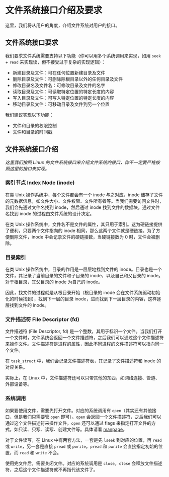 # 文件系统接口介绍及要求

这里，我们将从用户的角度，介绍文件系统对用户的接口。

## 文件系统接口要求

我们要求文件系统需要支持以下功能（你可以用多个系统调用来实现，如用 `seek` + `read` 来实现读，但不接受过于复杂的实现逻辑）：

- 新建目录及文件：可在任何位置新建目录及文件
- 删除目录及文件：可删除除根目录以外的任何目录及文件
- 修改目录名及文件名：可修改目录及文件的名字
- 读取目录及文件：可读取特定位置的特定长度的内容
- 写入目录及文件：可写入特定位置的特定长度的内容
- 移动目录及文件：可移动目录及文件到另一个位置

我们建议实现以下功能：

- 文件和目录的权限控制
- 文件和目录的时间戳

## 文件系统接口介绍

*这里我们按照 Linux 的文件系统接口来介绍文件系统的接口，你不一定要严格按照这里的接口来实现。*

### 索引节点 Index Node (inode)

在类 Unix 操作系统中，每个文件都会有一个 inode 与之对应，inode 储存了文件的元数据信息，如文件大小、文件权限、文件所有者等。当我们需要访问文件时，我们会先通过文件名找到 inode，然后通过 inode 找到文件的数据块。通过文件名找到 inode 的过程由文件系统的设计决定。

在类 Unix 操作系统中，文件名不是文件的属性，其只用于索引。这为硬链接提供了便利，只要两个文件指向的 inode 相同，那么这两个文件就是硬链接。为了方便删除文件，inode 中会记录文件的硬链接数，当硬链接数为 0 时，文件会被删除。

### 目录索引

在类 Unix 操作系统中，目录的作用是一层层地找到文件的 inode。目录也是一个文件，其记录了当前目录的文件和子目录的 inode，以及自己和父目录的 inode。对于根目录，其父目录的 inode 为自己的 inode。

因此，找文件的过程就是从根目录开始（根目录的 inode 会在文件系统驱动初始化的时候找到），找到下一层的目录 inode，进而找到下一层目录的内容，这样逐层找到文件的 inode。

### 文件描述符 File Descriptor (fd)

文件描述符 (File Descriptor, fd) 是一个整数，其用于标识一个文件。当我们打开一个文件时，文件系统会返回一个文件描述符，之后我们可以通过这个文件描述符来操作文件。文件描述符是进程的属性，因此不同进程的文件描述符可以指向同一个文件。

在 `task_struct` 中，我们会记录文件描述符表，其记录了文件描述符和 inode 的对应关系。

实际上，在 Linux 中，文件描述符还可以只带其他的东西，如网络连接、管道、外部设备等。

### 系统调用

如果要使用文件，需要先打开文件。对应的系统调用有 `open`（其实还有其他接口，但是我们只需要管 `open` 即可）。`open` 会返回一个文件描述符，之后我们可以通过这个文件描述符来操作文件。`open` 还可以通过 flags 来指定打开文件的方式，如只读、只写、读写、创建文件等。具体请看 [manpage](https://www.man7.org/linux/man-pages/man2/open.2.html)。

对于文件读写，在 Linux 中有两套方法，一套是先 `lseek` 到对应的位置，再 `read` 或 `write`，另一套是直接 `pread` 或 `pwrite`。`pread` 和 `pwrite` 会直接指定初始的位置，而 `read` 和 `write` 不会。

使用完文件后，需要关闭文件。对应的系统调用是 `close`。`close` 会释放文件描述符，之后这个文件描述符就不再指代该文件了。
